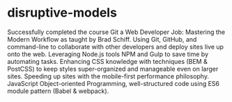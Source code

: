 # disruptive-models
Successfully completed the course Git a Web Developer Job: Mastering the Modern Workflow as taught by Brad Schiff.
Using Git, GitHub, and command-line to collaborate with other developers and deploy sites live up onto the web.
Leveraging Node.js tools NPM and Gulp to save time by automating tasks.
Enhancing CSS knowledge with techniques (BEM & PostCSS) to keep styles super-organized and manageable even on larger sites.
Speeding up sites with the mobile-first performance philosophy.
JavaScript Object-oriented Programming, well-structured code using ES6 module pattern (Babel & webpack).
